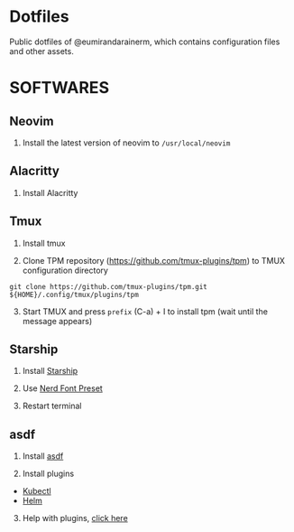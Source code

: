 # Dotfiles

Public dotfiles of @eumirandarainerm, which contains configuration files and other assets.

# SOFTWARES

## Neovim

1. Install the latest version of neovim to `/usr/local/neovim`

## Alacritty

1. Install Alacritty

## Tmux

1. Install tmux

2. Clone TPM repository (https://github.com/tmux-plugins/tpm) to TMUX configuration directory
```
git clone https://github.com/tmux-plugins/tpm.git ${HOME}/.config/tmux/plugins/tpm
```

3. Start TMUX and press `prefix` (C-a) + I to install tpm (wait until the message appears)

## Starship

1. Install [Starship](https://starship.rs/)

2. Use [Nerd Font Preset](https://starship.rs/presets/nerd-font.html)

3. Restart terminal

## asdf

1. Install [asdf](https://asdf-vm.com/guide/getting-started.html)

2. Install plugins
- [Kubectl](https://github.com/asdf-community/asdf-kubectl)
- [Helm](https://github.com/Antiarchitect/asdf-helm)

3. Help with plugins, [click here](https://z-uo.medium.com/muliple-version-of-kubectl-easy-with-asdf-aa3ff72d6e9)
